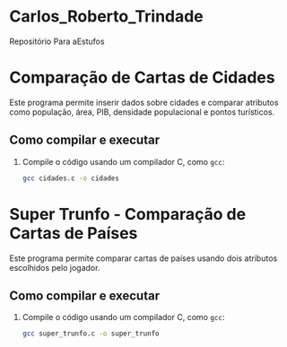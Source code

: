 # Carlos_Roberto_Trindade
Repositório Para aEstufos

# Comparação de Cartas de Cidades

Este programa permite inserir dados sobre cidades e comparar atributos como população, área, PIB, densidade populacional e pontos turísticos.

## Como compilar e executar

1. Compile o código usando um compilador C, como `gcc`:
   ```sh
   gcc cidades.c -o cidades

# Super Trunfo - Comparação de Cartas de Países

Este programa permite comparar cartas de países usando dois atributos escolhidos pelo jogador.

## Como compilar e executar

1. Compile o código usando um compilador C, como `gcc`:
   ```sh
   gcc super_trunfo.c -o super_trunfo
